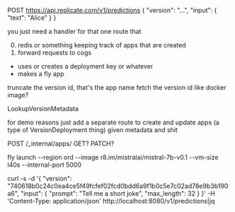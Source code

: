 POST https://api.replicate.com/v1/predictions
{
  "version": "...",
  "input": {
    "text": "Alice"
  }
}

you just need a handler for that one route that

0) redis or something keeping track of apps that are created
1) forward requests to cogs
- uses or creates a deployment key or whatever
- makes a fly app


truncate the version id, that's the app name
fetch the version id like docker image?

LookupVersionMetadata

for demo reasons just add a separate route to create and update apps (a type of VersionDeployment thing) given metadata and shit

POST /_internal/apps/<version>
GET?
PATCH?

fly launch --region ord --image r8.im/mistralai/mistral-7b-v0.1 --vm-size l40s --internal-port 5000

curl -s -d '{ "version": "740618b0c24c0ea4ce5f49fcfef02fcd0bdd6a9f1b0c5e7c02ad78e9b3b190a6", "input": { "prompt": "Tell me a short joke", "max_length": 32 } }' -H 'Content-Type: application/json' http://localhost:8080/v1/predictions|jq
